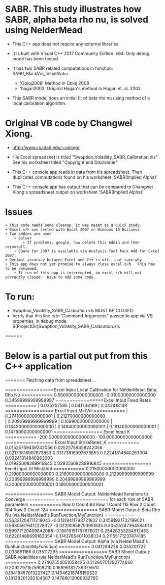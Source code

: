 
# SABR. This study illustrates how SABR, alpha beta rho nu, is solved using NelderMead 

+ This C++ app does not require any external libraries.  
+ It is built with Visual C++ 2017 Community Edition. x64.  Only debug mode has been tested.

+ It has two SABR related computations in function: SABR_BlackVol_InitialAlpha
	+ 'Obloj2008'  Method in Obloj 2008
	+ 'hagan2002'  Original Hagan's method in Hagan et. al. 2002
+ This SABR model does an initial fit of beta rho nu using method of a local calibration algorithm.  

# Original VB code by Changwei Xiong. 
+ http://www.cs.utah.edu/~cxiong/

+ His Excel spreadshet is titled "Swaption_Volatility_SABR_Calibration.xls" See his worksheet titled "Copyright and Disclaimer"  
+ This C++ console app reads in data from his spreadsheet.  Then duplicates computations found on his worksheet 'SABR(Implied Alpha)'
+ This C++ console app has output that can be compared to Changwei Xiong's spreadsheet output on worksheet 'SABR(Implied Alpha)'

# Issues
	+ This code needs some cleanup. It was meant as a quick study.
	+ Excel s/h was tested with Excel 2007 on Windows 10 Business
	+ Two addins are used
		+ Solver
			+ If problems, google, how delete this Addin and then reinstall.
		+ EDate for 2007 is available via Analysis Tool Pack Add for Excel 2007,
	+ Decimal accuracy between Excel and C++ is off...not sure why.
	+ This app does not yet promise to always close excel s/h.  This has to be reviewed.
		+ If run of this app is interrupted, an excel s/h will not correctly closed.  Have to add some code.
	
# To run: 
+ Swaption_Volatility_SABR_Calibration.xls MUST BE CLOSED.
+ Verify that this line is in 'Command Arguments" passed to app via VS properties, in debug mode.
$(ProjectDir)Swaption_Volatility_SABR_Calibration.xls
	
	
======
# Below is a partial out put from this C++ application
=======
Fetching data from spreadsheet....

=================Excel Input Local Calibration for NelderMead: Beta, Rho Nu ===========
                  0.56000000000000005    -0.01000000000000000     0.34599999999999997
=================Excel Input Fixed Rates ===========
| 0.035257595
| 0.041738169
| 0.042418148
================= Excel Input MktVol ===========
                  | 0.27410000000000001 |  0.21270000000000000    
                  | 0.20929999999999999 |  0.16990000000000000
                  | 0.18420000000000000 |  0.14940000000000001
                  | 0.18140000000000001 |  0.14760000000000001 
================= Excel Input K ===========
                -200.00000000000000000  -100.00000000000000000  
================= Excel Input StrikeRates_K ===========
                  0.01525759459242056     0.02525759459242056   
                  0.02173816907673853     0.03173816907673853 
                  0.02241814840263004     0.03241814840263003  
                  0.01925608289916845     0.02925608289916845 
================= Excel Input ATMmktVol ===========
                  0.21500000000000000     0.21900000000000000 
                  0.21600000000000000     0.21299999999999999 
                  0.20899999999999999     0.20499999999999999  
                  0.20000000000000001     0.19600000000000001 
				  
================= SABR Model Output: NelderMead Iterations to Converge ========== =
=================       for each row of SABR parameters  ===========
Row 0 Count 93
Row 1 Count 115
Row 2 Count 104
Row 3 Count 124
================= SABR Model Output: Beta Rho Nu (via NelderMead's RunFunction/MyFunction) ===========
                  0.56321204711218043    -0.01319411793721832     0.34591921732199021
                  0.56305676412278327    -0.02290658753951835     0.30525247364584918
                  0.59977120409842088    -0.15816151757678021     0.25428353284912453
                  0.62201488699163354    -0.17437854011038034     0.21155171237474185
================= SABR Model Output: Alpha (via NelderMead's RunFunction/MyFunction)  ===========
0.041294239
0.035201727
0.033891166
0.035117295
================= SABR Model Output: SABR volatilities  (via NelderMead's RunFunction/MyFunction)  ===========
                  0.27407554051058425     0.21280701292774060     
                  0.20927971575906210     0.16996182736375970    
                  0.18418457013227427     0.14946216745150520   
                  0.18138201330104567     0.14768012006332795 






				